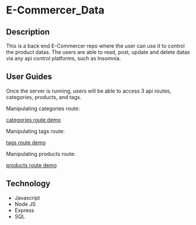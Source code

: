 # E-Commercer_Data

## Description

This is a back end E-Commercer repo where the user can use it to control the product datas. The users are able to read, post, update and delete datas via any api control platforms, such as Insomnia.

## User Guides

Once the server is running, users will be able to access 3 api routes, categories, products, and tags.

Manipulating categories route:

[categories route demo](https://drive.google.com/file/d/1no7fdI2UQzJxkT48_y5I6GSALncsKomN/view)

Manipulating tags route:

[tags route demo](https://drive.google.com/file/d/1oTfxN05u_wuXFgj6jA6UxrVy6Mp_5gcS/view)

Manipulating products route:

[products route demo](https://drive.google.com/file/d/1o8VrPqwOMRPy36Vnd9FFRh5S3UJukSJu/view)

## Technology

- Javascript
- Node JS
- Express
- SQL
